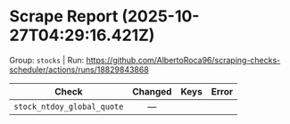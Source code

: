 # Scrape Report (2025-10-27T04:29:16.421Z)

Group: `stocks`  |  Run: https://github.com/AlbertoRoca96/scraping-checks-scheduler/actions/runs/18829843868

| Check | Changed | Keys | Error |
|---|:---:|:--|:--|
| `stock_ntdoy_global_quote` | — |  |  |
